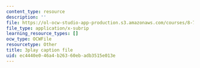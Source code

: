 ```yaml
---
content_type: resource
description: ''
file: https://ol-ocw-studio-app-production.s3.amazonaws.com/courses/8-701-introduction-to-nuclear-and-particle-physics-fall-2020/ec4440e046a4b26360ebadb3515e013e_ORG6YD9P8WM.srt
file_type: application/x-subrip
learning_resource_types: []
ocw_type: OCWFile
resourcetype: Other
title: 3play caption file
uid: ec4440e0-46a4-b263-60eb-adb3515e013e
---
```


